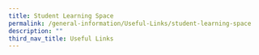 ```yaml
---
title: Student Learning Space
permalink: /general-information/Useful-Links/student-learning-space
description: ""
third_nav_title: Useful Links
---
```

